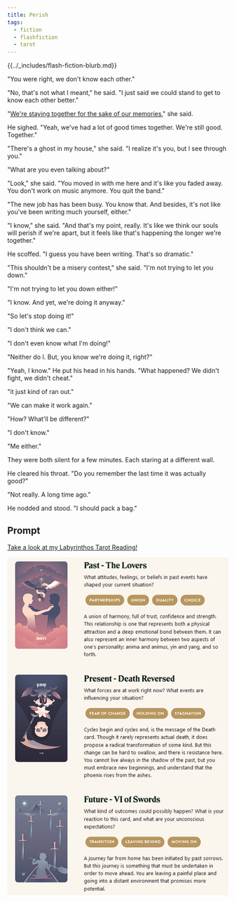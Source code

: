 ```yaml
---
title: Perish
tags:
  - fiction
  - flashfiction
  - tarot
---
```


{{../_includes/flash-fiction-blurb.md}}

<!--more-->

"You were right, we don't know each other."

"No, that's not what I meant," he said. "I just said we could stand to get to know each other better."

"[We're staying together for the sake of our memories](https://www.youtube.com/watch?v=pwA-FYliXY8)," she said.

He sighed. "Yeah, we've had a lot of good times together. We're still good. Together."

"There's a ghost in my house," she said. "I realize it's you, but I see through you."

"What are you even talking about?"

"Look," she said. "You moved in with me here and it's like you faded away. You don't work on music anymore. You quit the band."

"The new job has has been busy. You know that. And besides, it's not like you've been writing much yourself, either."

"I know," she said. "And that's my point, really. It's like we think our souls will perish if we're apart, but it feels like that's happening the longer we're together."

He scoffed. "I guess you have been writing. That's so dramatic."

"This shouldn't be a misery contest," she said. "I'm not trying to let you down."

"I'm not trying to let you down either!"

"I know. And yet, we're doing it anyway."

"So let's stop doing it!"

"I don't think we can."

"I don't even know what I'm doing!"

"Neither do I. But, you know we're doing it, right?"

"Yeah, I know." He put his head in his hands. "What happened? We didn't fight, we didn't cheat."

"it just kind of ran out."

"We can make it work again."

"How? What'll be different?"

"I don't know."

"Me either."

They were both silent for a few minutes. Each staring at a different wall. 

He cleared his throat. "Do you remember the last time it was actually good?"

"Not really. A long time ago."

He nodded and stood. "I should pack a bag."

## Prompt

[Take a look at my Labyrinthos Tarot Reading!](https://app.labyrinthos.co/reading/ppf/SSTRWS/6,-13,55)

![](20220423104251.png)
